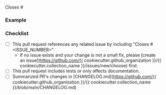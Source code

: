 <!-- 
Thanks for opening a pull request to {{ cookiecutter.collection_name }} 🎉!

We've got a few requests to help us review contributions:

- Make sure that your title neatly summarizes the proposed changes.
- Provide a short overview of the change and the value it adds.
- Share an example to help us understand the change in user experience.
- Run `pre-commit install && pre-commit run --all` for linting.

Happy engineering!
-->

<!-- Include an overview here -->

<!-- Link to issue -->
Closes #

### Example
<!-- 
Share an example of the change in action.

A code blurb is best. Changes to features should include an example that is executable by a new user.
-->

### Checklist
<!-- These boxes may be checked after opening the pull request. -->

- [ ] This pull request references any related issue by including "Closes #<ISSUE_NUMBER>"
	- If no issue exists and your change is not a small fix, please [create an issue](https://github.com/{{ cookiecutter.github_organization }}/{{ cookiecutter.collection_name }}/issues/new/choose) first.
- [ ] This pull request includes tests or only affects documentation.
- [ ] Summarized PR's changes in [CHANGELOG.md](https://github.com/{{ cookiecutter.github_organization }}/{{ cookiecutter.collection_name }}/blob/main/CHANGELOG.md)
